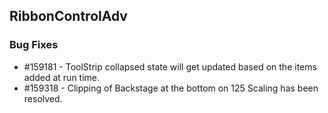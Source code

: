 ## RibbonControlAdv

### Bug Fixes

* \#159181 - ToolStrip collapsed state will get updated based on the items added at run time.
* \#159318 - Clipping of Backstage at the bottom on 125 Scaling has been resolved.
